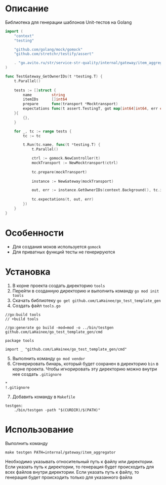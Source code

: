 # Описание
Библиотека для генерации шаблонов Unit-тестов на Golang
```go
import (
	"context"
	"testing"

	"github.com/golang/mock/gomock"
	"github.com/stretchr/testify/assert"

	. "go.avito.ru/str/service-str-quality/internal/gateway/item_aggregator"
)

func TestGateway_GetOwnerIDs(t *testing.T) {
	t.Parallel()
	
	tests := []struct {
		name         string
		itemIDs      []int64
		prepare      func(transport *Mocktransport)
		expectations func(t assert.TestingT, got map[int64]int64, err error)
	}{
		{},
	}

	for _, tc := range tests {
		tc := tc

		t.Run(tc.name, func(t *testing.T) {
			t.Parallel()

			ctrl := gomock.NewController(t)
			mockTransport := NewMocktransport(ctrl)
			
			tc.prepare(mockTransport)
			
			instance := NewGateway(mockTransport)

			out, err := instance.GetOwnerIDs(context.Background(), tc.itemIDs)
			
			tc.expectations(t, out, err)
		})
	}
}
```

# Особенности

- Для создания моков используется `gomock`
- Для приватных функций тесты не генерируются

# Установка
1) В корне проекта создать директорию `tools`
2) Перейти в созданную директорию и выполнить команду `go mod init tools`
3) Скачать библиотеку `go get github.com/LaHainee/go_test_template_gen`
4) Создать файл `tools.go`
```
//go:build tools
// +build tools

//go:generate go build -mod=mod -o ../bin/testgen github.com/LaHainee/go_test_template_gen/cmd

package tools

import _ "github.com/LaHainee/go_test_template_gen/cmd"
```
5) Выполнить команду `go mod vendor`
6) Сгенерировать бинарь, который будет сохранен в директорию `bin` в корне проекта. Чтобы игнорировать эту директорию можно внутри нее создать  `.gitignore`
```
*
!.gitignore
```
7) Добавить команду в `Makefile`
```
testgen:
	./bin/testgen -path "$(CURDIR)/$(PATH)"
```

# Использование
Выполнить команду
```text
make testgen PATH=internal/gateway/item_aggregator
```
Необходимо указывать относительный путь к файлу или директории. Если указать путь к директории, то генерация будет
происходить для всех файлов внутри директории. Если указать путь к файлу, то генерация будет происходить только для
указанного файла